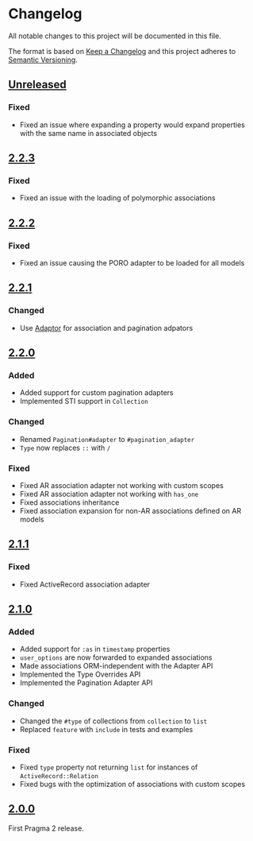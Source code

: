 # Changelog

All notable changes to this project will be documented in this file.

The format is based on [Keep a Changelog](http://keepachangelog.com/en/1.0.0/)
and this project adheres to [Semantic Versioning](http://semver.org/spec/v2.0.0.html).

## [Unreleased]

### Fixed

- Fixed an issue where expanding a property would expand properties with the same name in associated objects

## [2.2.3]

### Fixed

- Fixed an issue with the loading of polymorphic associations

## [2.2.2]

### Fixed

- Fixed an issue causing the PORO adapter to be loaded for all models

## [2.2.1]

### Changed

- Use [Adaptor](https://github.com/aldesantis/adaptor.rb) for association and pagination adpators

## [2.2.0]

### Added

- Added support for custom pagination adapters
- Implemented STI support in `Collection`

### Changed

- Renamed `Pagination#adapter` to `#pagination_adapter`
- `Type` now replaces `::` with `/`

### Fixed

- Fixed AR association adapter not working with custom scopes
- Fixed AR association adapter not working with `has_one`
- Fixed associations inheritance
- Fixed association expansion for non-AR associations defined on AR models

## [2.1.1]

### Fixed

- Fixed ActiveRecord association adapter

## [2.1.0]

### Added

- Added support for `:as` in `timestamp` properties
- `user_options` are now forwarded to expanded associations
- Made associations ORM-independent with the Adapter API
- Implemented the Type Overrides API
- Implemented the Pagination Adapter API

### Changed

- Changed the `#type` of collections from `collection` to `list`
- Replaced `feature` with `include` in tests and examples

### Fixed

- Fixed `type` property not returning `list` for instances of `ActiveRecord::Relation`
- Fixed bugs with the optimization of associations with custom scopes
 
## [2.0.0]

First Pragma 2 release.

[Unreleased]: https://github.com/pragmarb/pragma-decorator/compare/v2.2.2...HEAD
[2.2.3]: https://github.com/pragmarb/pragma-decorator/compare/v2.2.2...v2.2.3
[2.2.2]: https://github.com/pragmarb/pragma-decorator/compare/v2.2.1...v2.2.2
[2.2.1]: https://github.com/pragmarb/pragma-decorator/compare/v2.2.0...v2.2.1
[2.2.0]: https://github.com/pragmarb/pragma-decorator/compare/v2.1.1...v2.2.0
[2.1.1]: https://github.com/pragmarb/pragma-decorator/compare/v2.1.0...v2.1.1
[2.1.0]: https://github.com/pragmarb/pragma-decorator/compare/v2.0.0...v2.1.0
[2.0.0]: https://github.com/pragmarb/pragma-decorator/compare/v1.2.0...v2.0.0
